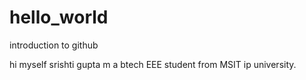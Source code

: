# hello_world
introduction to github

hi myself srishti gupta
m a btech  EEE student from MSIT ip university.
